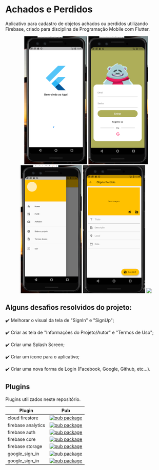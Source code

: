 # Achados e Perdidos

Aplicativo para cadastro de objetos achados ou perdidos utilizando Firebase, criado para disciplina de Programação Mobile com Flutter.

<p align="center">
    <img src="https://github.com/MateusPalomo/Lost-and-Found/blob/master/assets/screen2.PNG" height="400"/>
    <img src="https://github.com/MateusPalomo/Lost-and-Found/blob/master/assets/screen1.PNG" height="400"/>
    <img src="https://github.com/MateusPalomo/Lost-and-Found/blob/master/assets/screen3.PNG" height="400"/>
    <img src="https://github.com/MateusPalomo/Lost-and-Found/blob/master/assets/screen4.PNG" height="400"/>
    <img src="https://media.giphy.com/media/YSeyOnSInQLnJ1ht2i/giphy.gif" height="400" />
    
    
</p>

## Alguns desafios resolvidos do projeto:

:heavy_check_mark: Melhorar o visual da tela de "SignIn" e "SignUp";

:heavy_check_mark: Criar as tela de "Informações do Projeto/Autor" e "Termos de Uso";

:heavy_check_mark: Criar uma Splash Screen;

:heavy_check_mark: Criar um ícone para o aplicativo;

:heavy_check_mark: Criar uma nova forma de Login (Facebook, Google, Github, etc...).


## Plugins
Plugins utilizados neste repositório.

| Plugin | Pub |
|--------|-----|
| cloud firestore | [![pub package](https://img.shields.io/pub/v/cloud_firestore.svg)](https://pub.dev/packages/cloud_firestore) |
| firebase analytics | [![pub package](https://img.shields.io/pub/v/firebase_analytics.svg)](https://pub.dev/packages/firebase_analytics) |
| firebase auth | [![pub package](https://img.shields.io/pub/v/firebase_auth.svg)](https://pub.dev/packages/firebase_auth) |
| firebase core | [![pub package](https://img.shields.io/pub/v/firebase_core.svg)](https://pub.dev/packages/firebase_core) |
| firebase storage | [![pub package](https://img.shields.io/pub/v/firebase_storage.svg)](https://pub.dev/packages/firebase_storage) |
| google_sign_in | [![pub package](https://img.shields.io/pub/v/google_sign_in.svg)](https://pub.dev/packages/google_sign_in) |
| google_sign_in | [![pub package](https://img.shields.io/pub/v/image_picker.svg)](https://pub.dev/packages/image_picker) |

